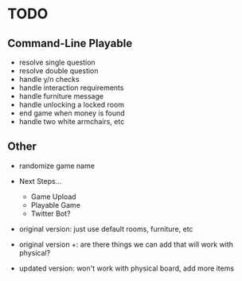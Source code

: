 # TODO

## Command-Line Playable

- resolve single question
- resolve double question
- handle y/n checks
- handle interaction requirements
- handle furniture message
- handle unlocking a locked room
- end game when money is found
- handle two white armchairs, etc

## Other

- randomize game name

- Next Steps...
  - Game Upload
  - Playable Game
  - Twitter Bot?

- original version: just use default rooms, furniture, etc
- original version +: are there things we can add that will work with physical?
- updated version: won't work with physical board, add more items
